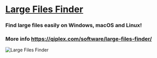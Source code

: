 # [Large Files Finder](https://qiplex.com/software/large-files-finder/)

### Find large files easily on Windows, macOS and Linux! 

### More info https://qiplex.com/software/large-files-finder/

![Large Files Finder](https://qiplex.com/img/large-files-finder-app.png)

